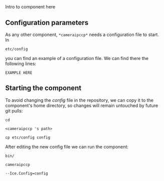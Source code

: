 ```
```
#
``` cameraipccp
```
Intro to component here


## Configuration parameters
As any other component,
``` *cameraipccp* ```
needs a configuration file to start. In

    etc/config

you can find an example of a configuration file. We can find there the following lines:

    EXAMPLE HERE


## Starting the component
To avoid changing the *config* file in the repository, we can copy it to the component's home directory, so changes will remain untouched by future git pulls:

    cd

``` <cameraipccp 's path> ```

    cp etc/config config

After editing the new config file we can run the component:

    bin/

```cameraipccp ```

    --Ice.Config=config

